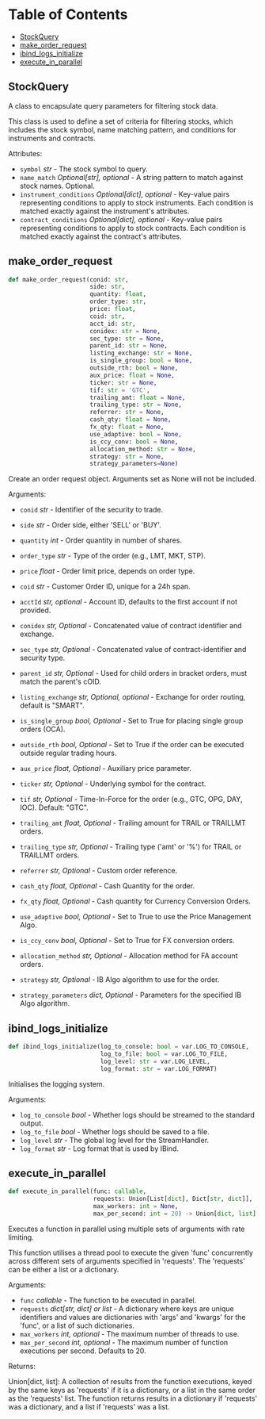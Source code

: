 # Table of Contents

* [StockQuery](#client.ibkr_utils.StockQuery)
* [make\_order\_request](#client.ibkr_utils.make_order_request)
* [ibind\_logs\_initialize](#support.logs.ibind_logs_initialize)
* [execute\_in\_parallel](#support.py_utils.execute_in_parallel)

<a id="client.ibkr_utils.StockQuery"></a>

## StockQuery

A class to encapsulate query parameters for filtering stock data.

This class is used to define a set of criteria for filtering stocks, which includes the stock symbol,
name matching pattern, and conditions for instruments and contracts.

Attributes:

- `symbol` _str_ - The stock symbol to query.
- `name_match` _Optional[str], optional_ - A string pattern to match against stock names. Optional.
- `instrument_conditions` _Optional[dict], optional_ - Key-value pairs representing conditions to apply to
  stock instruments. Each condition is matched exactly against the instrument's attributes.
- `contract_conditions` _Optional[dict], optional_ - Key-value pairs representing conditions to apply to
  stock contracts. Each condition is matched exactly against the contract's attributes.

<a id="client.ibkr_utils.make_order_request"></a>

## make\_order\_request

```python
def make_order_request(conid: str,
                       side: str,
                       quantity: float,
                       order_type: str,
                       price: float,
                       coid: str,
                       acct_id: str,
                       conidex: str = None,
                       sec_type: str = None,
                       parent_id: str = None,
                       listing_exchange: str = None,
                       is_single_group: bool = None,
                       outside_rth: bool = None,
                       aux_price: float = None,
                       ticker: str = None,
                       tif: str = 'GTC',
                       trailing_amt: float = None,
                       trailing_type: str = None,
                       referrer: str = None,
                       cash_qty: float = None,
                       fx_qty: float = None,
                       use_adaptive: bool = None,
                       is_ccy_conv: bool = None,
                       allocation_method: str = None,
                       strategy: str = None,
                       strategy_parameters=None)
```

Create an order request object. Arguments set as None will not be included.

Arguments:

- `conid` _str_ - Identifier of the security to trade.
- `side` _str_ - Order side, either 'SELL' or 'BUY'.
- `quantity` _int_ - Order quantity in number of shares.
- `order_type` _str_ - Type of the order (e.g., LMT, MKT, STP).
- `price` _float_ - Order limit price, depends on order type.
- `coid` _str_ - Customer Order ID, unique for a 24h span.
- `acctId` _str, optional_ - Account ID, defaults to the first account if not provided.
  
- `conidex` _str, Optional_ - Concatenated value of contract identifier and exchange.
- `sec_type` _str, Optional_ - Concatenated value of contract-identifier and security type.
- `parent_id` _str, Optional_ - Used for child orders in bracket orders, must match the parent's cOID.
- `listing_exchange` _str, Optional, optional_ - Exchange for order routing, default is "SMART".
- `is_single_group` _bool, Optional_ - Set to True for placing single group orders (OCA).
- `outside_rth` _bool, Optional_ - Set to True if the order can be executed outside regular trading hours.
- `aux_price` _float, Optional_ - Auxiliary price parameter.
- `ticker` _str, Optional_ - Underlying symbol for the contract.
- `tif` _str, Optional_ - Time-In-Force for the order (e.g., GTC, OPG, DAY, IOC). Default: "GTC".
- `trailing_amt` _float, Optional_ - Trailing amount for TRAIL or TRAILLMT orders.
- `trailing_type` _str, Optional_ - Trailing type ('amt' or '%') for TRAIL or TRAILLMT orders.
- `referrer` _str, Optional_ - Custom order reference.
- `cash_qty` _float, Optional_ - Cash Quantity for the order.
- `fx_qty` _float, Optional_ - Cash quantity for Currency Conversion Orders.
- `use_adaptive` _bool, Optional_ - Set to True to use the Price Management Algo.
- `is_ccy_conv` _bool, Optional_ - Set to True for FX conversion orders.
- `allocation_method` _str, Optional_ - Allocation method for FA account orders.
- `strategy` _str, Optional_ - IB Algo algorithm to use for the order.
- `strategy_parameters` _dict, Optional_ - Parameters for the specified IB Algo algorithm.

<a id="support.logs.ibind_logs_initialize"></a>

## ibind\_logs\_initialize

```python
def ibind_logs_initialize(log_to_console: bool = var.LOG_TO_CONSOLE,
                          log_to_file: bool = var.LOG_TO_FILE,
                          log_level: str = var.LOG_LEVEL,
                          log_format: str = var.LOG_FORMAT)
```

Initialises the logging system.

Arguments:

- `log_to_console` _bool_ - Whether logs should be streamed to the standard output.
- `log_to_file` _bool_ - Whether logs should be saved to a file.
- `log_level` _str_ - The global log level for the StreamHandler.
- `log_format` _str_ - Log format that is used by IBind.

<a id="support.py_utils.execute_in_parallel"></a>

## execute\_in\_parallel

```python
def execute_in_parallel(func: callable,
                        requests: Union[List[dict], Dict[str, dict]],
                        max_workers: int = None,
                        max_per_second: int = 20) -> Union[dict, list]
```

Executes a function in parallel using multiple sets of arguments with rate limiting.


This function utilises a thread pool to execute the given 'func' concurrently across different sets
of arguments specified in 'requests'. The 'requests' can be either a list or a dictionary.

Arguments:

- `func` _callable_ - The function to be executed in parallel.
- `requests` _dict[str, dict] or list_ - A dictionary where keys are unique identifiers and values are
  dictionaries with 'args' and 'kwargs' for the 'func', or a list of such dictionaries.
- `max_workers` _int, optional_ - The maximum number of threads to use.
- `max_per_second` _int, optional_ - The maximum number of function executions per second. Defaults to 20.
  
  

Returns:

  Union[dict, list]: A collection of results from the function executions, keyed by the same keys as
  'requests' if it is a dictionary, or a list in the same order as the 'requests' list.
  The function returns results in a dictionary if 'requests' was a dictionary, and a list if  'requests' was a list.

